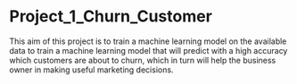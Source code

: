 # Project_1_Churn_Customer
 This aim of this project is to train a machine learning model on the available data to train a machine learning model that will predict with a high accuracy which customers are about to churn, which in turn will help the business owner in making useful marketing decisions.
